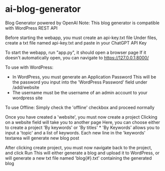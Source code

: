 # ai-blog-generator
Blog Generator powered by OpenAI
Note: This blog generator is compatible with WordPress REST API

Before starting the webapp, you must create an api-key.txt file
  Under files, create a txt file named api-key.txt and paste in your ChatGPT API Key

To start the webapp, run "app.py", it should open a browser page
  If it doesn't automatically open, you can navigate to https://127.0.0.1:8000/

To use with WordPress:
  * In WordPress, you must generate an Application Password
    This will be the password you input into the 'WordPress Password' field under /add/website
  * The username must be the username of an admin account to your wordpress site
  
To use Offline:
  Simply check the 'offline' checkbox and proceed normally
  
Once you have created a 'website', you must now create a project
  Clicking on a website field will take you to another page
  Here, you can choose either to create a project 'By keywords' or 'By titles'
    * 'By Keywords' allows you to input a 'topic' and a list of keywords. Each new line in the 'keywords' textarea will generate new blog post

After clicking create project, you must now navigate back to the project, and click Run
  This will either generate a blog and upload it to WordPress, or will generate a new txt file named 'blog{#}.txt' containing the generated blog
  
